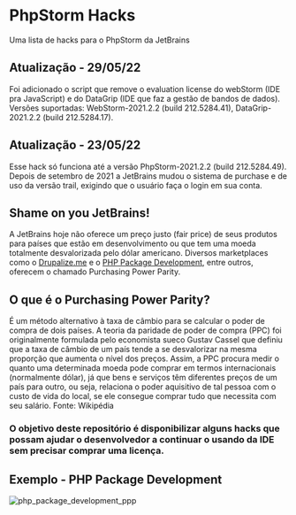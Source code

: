 # PhpStorm Hacks
Uma lista de hacks para o PhpStorm da JetBrains

## Atualização - 29/05/22

Foi adicionado o script que remove o evaluation license do webStorm (IDE pra JavaScript) e do DataGrip (IDE que faz a gestão de bandos de dados). Versões suportadas: WebStorm-2021.2.2 (build 212.5284.41), DataGrip-2021.2.2 (build 212.5284.17).

## Atualização - 23/05/22

Esse hack só funciona até a versão PhpStorm-2021.2.2 (build 212.5284.49). Depois de setembro de 2021 a JetBrains mudou o sistema de purchase e de uso da versão trail, exigindo que o usuário faça o login em sua conta.

## Shame on you JetBrains!

A JetBrains hoje não oferece um preço justo (fair price) de seus produtos para países que estão em desenvolvimento ou que tem uma moeda totalmente desvalorizada pelo dólar americano. Diversos marketplaces como o [Drupalize.me](https://drupalize.me/pricing) e o [PHP Package Development](https://phppackagedevelopment.com), entre outros, oferecem o chamado Purchasing Power Parity.

## O que é o Purchasing Power Parity?

É um método alternativo à taxa de câmbio para se calcular o poder de compra de dois países. A teoria da paridade de poder de compra (PPC) foi originalmente formulada pelo economista sueco Gustav Cassel que definiu que a taxa de câmbio de um país tende a se desvalorizar na mesma proporção que aumenta o nível dos preços. Assim, a PPC procura medir o quanto uma determinada moeda pode comprar em termos internacionais (normalmente dólar), já que bens e serviços têm diferentes preços de um país para outro, ou seja, relaciona o poder aquisitivo de tal pessoa com o custo de vida do local, se ele consegue comprar tudo que necessita com seu salário. Fonte: Wikipédia
 
 ### O objetivo deste repositório é disponibilizar alguns hacks que possam ajudar o desenvolvedor a continuar o usando da IDE sem precisar comprar uma licença.
 
 ## Exemplo - PHP Package Development
![php_package_development_ppp](https://user-images.githubusercontent.com/7634766/170059721-4caabb4c-49e5-42be-9b13-1310dba86f02.png)
